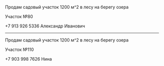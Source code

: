 Продам садовый участок 1200 м^2 в лесу на берегу озера

Участок №80

+7 913 926 5336 Александр Иванович

***

Продам садовый участок 1200 м^2 в лесу на берегу озера

Участок №110

+7 903 998 7626 Нина
